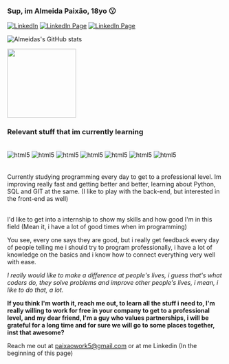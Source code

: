 ### Sup, im Almeida Paixão, 18yo 😗

[![LinkedIn](https://img.shields.io/badge/LinkedIn-0077B5?style=for-the-badge&logo=linkedin&logoColor=white)](https://www.linkedin.com/in/almeidapaixao/)
[![LinkedIn Page](https://img.shields.io/badge/Gmail-D14836?style=for-the-badge&logo=gmail&logoColor=white)](https://is.gd/emailalmeida)
[![LinkedIn Page](https://img.shields.io/badge/Discord-7289DA?style=for-the-badge&logo=discord&logoColor=white)](parangolé#4498)

![Almeidas's GitHub stats](https://github-readme-stats.vercel.app/api?username=paixaoalmeida&show_icons=true&theme=radical)

<img height="160em" src="https://github-readme-stats.vercel.app/api/top-langs/?username=paixaoalmeida&layout=compact&theme=dark&langs_count=7"/>
</div><br/>
 
 ### Relevant stuff that im currently learning 
<div style="display: inline_block"><br/>
  <img align="center" alt="html5" src="https://img.shields.io/badge/Python-3776AB?style=for-the-badge&logo=python&logoColor=white" />
  <img align="center" alt="html5" src="https://img.shields.io/badge/MySQL-005C84?style=for-the-badge&logo=mysql&logoColor=white" />
  <img align="center" alt="html5" src="https://img.shields.io/badge/PostgreSQL-316192?style=for-the-badge&logo=postgresql&logoColor=white" />
  <img align="center" alt="html5" src="https://img.shields.io/badge/GIT-E44C30?style=for-the-badge&logo=git&logoColor=white" />
  <img align="center" alt="html5" src="https://img.shields.io/badge/Windows-0078D6?style=for-the-badge&logo=windows&logoColor=white" />
  <img align="center" alt="html5" src="https://img.shields.io/badge/Ubuntu-E95420?style=for-the-badge&logo=ubuntu&logoColor=white" />
  <img align="center" alt="html5" src="https://img.shields.io/badge/Shell_Script-121011?style=for-the-badge&logo=gnu-bash&logoColor=white" />
</div><br/>

</div><br/>

<div>
Currently studying programming every day to get to a professional level. Im improving really fast and getting better and better, learning about Python, SQL and GIT at the same. (I like to play with the back-end, but interested in the front-end as well)
</div>
<br>

I'd like to get into a internship to show my skills and how good I'm in this field (Mean it, i have a lot of good times when im programming)

You see, every one says they are good, but i really get feedback every day of people telling me i should try to program professionally, i have a lot of knowledge on the basics and i know how to connect everything very well with ease.

<i>I really would like to make a difference at people's lives, i guess that's what coders do, they solve problems and improve other people's lives, i mean, i like to do that, a lot.</i>

<strong>If you think I'm worth it, reach me out, to learn all the stuff i need to, I'm really willing to work for free in your company to get to a professional level, and my dear friend, I'm a guy who values partnerships, i will be grateful for a long time and for sure we will go to some places together, inst that awesome?</strong>

Reach me out at paixaowork5@gmail.com or at me Linkedin (In the beginning of this page)

